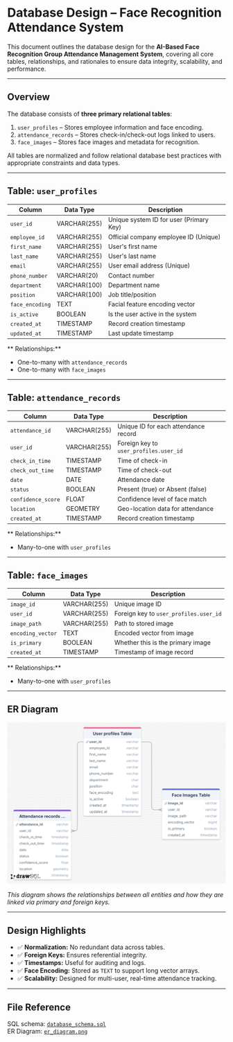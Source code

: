 #  Database Design – Face Recognition Attendance System

This document outlines the database design for the **AI-Based Face Recognition Group Attendance Management System**, covering all core tables, relationships, and rationales to ensure data integrity, scalability, and performance.

---

##  Overview

The database consists of **three primary relational tables**:

1. `user_profiles` – Stores employee information and face encoding.
2. `attendance_records` – Stores check-in/check-out logs linked to users.
3. `face_images` – Stores face images and metadata for recognition.

All tables are normalized and follow relational database best practices with appropriate constraints and data types.

---

##  Table: `user_profiles`

| Column         | Data Type    | Description                          |
|----------------|--------------|--------------------------------------|
| `user_id`      | VARCHAR(255) | Unique system ID for user (Primary Key) |
| `employee_id`  | VARCHAR(255) | Official company employee ID (Unique) |
| `first_name`   | VARCHAR(255) | User's first name                    |
| `last_name`    | VARCHAR(255) | User's last name                     |
| `email`        | VARCHAR(255) | User email address (Unique)          |
| `phone_number` | VARCHAR(20)  | Contact number                       |
| `department`   | VARCHAR(100) | Department name                      |
| `position`     | VARCHAR(100) | Job title/position                   |
| `face_encoding`| TEXT         | Facial feature encoding vector       |
| `is_active`    | BOOLEAN      | Is the user active in the system     |
| `created_at`   | TIMESTAMP    | Record creation timestamp            |
| `updated_at`   | TIMESTAMP    | Last update timestamp                |

** Relationships:**
- One-to-many with `attendance_records`
- One-to-many with `face_images`

---

##  Table: `attendance_records`

| Column            | Data Type    | Description                             |
|-------------------|--------------|-----------------------------------------|
| `attendance_id`   | VARCHAR(255) | Unique ID for each attendance record    |
| `user_id`         | VARCHAR(255) | Foreign key to `user_profiles.user_id`  |
| `check_in_time`   | TIMESTAMP    | Time of check-in                        |
| `check_out_time`  | TIMESTAMP    | Time of check-out                       |
| `date`            | DATE         | Attendance date                         |
| `status`          | BOOLEAN      | Present (true) or Absent (false)        |
| `confidence_score`| FLOAT        | Confidence level of face match          |
| `location`        | GEOMETRY     | Geo-location data for attendance        |
| `created_at`      | TIMESTAMP    | Record creation timestamp               |

** Relationships:**
- Many-to-one with `user_profiles`

---

##  Table: `face_images`

| Column            | Data Type    | Description                             |
|-------------------|--------------|-----------------------------------------|
| `image_id`        | VARCHAR(255) | Unique image ID                         |
| `user_id`         | VARCHAR(255) | Foreign key to `user_profiles.user_id`  |
| `image_path`      | VARCHAR(255) | Path to stored image                    |
| `encoding_vector` | TEXT         | Encoded vector from image               |
| `is_primary`      | BOOLEAN      | Whether this is the primary image       |
| `created_at`      | TIMESTAMP    | Timestamp of image record               |

** Relationships:**
- Many-to-one with `user_profiles`

---

##  ER Diagram

![ER Diagram](/docs/week2/diagrams/ER-diagram.png)

_This diagram shows the relationships between all entities and how they are linked via primary and foreign keys._

---

##  Design Highlights

- ✅ **Normalization:** No redundant data across tables.
- ✅ **Foreign Keys:** Ensures referential integrity.
- ✅ **Timestamps:** Useful for auditing and logs.
- ✅ **Face Encoding:** Stored as `TEXT` to support long vector arrays.
- ✅ **Scalability:** Designed for multi-user, real-time attendance tracking.

---

##  File Reference

SQL schema: [`database_schema.sql`](../../../../database/database_schema.sql)  
ER Diagram: [`er_diagram.png`](../../week2/diagrams/er_diagram.png)

